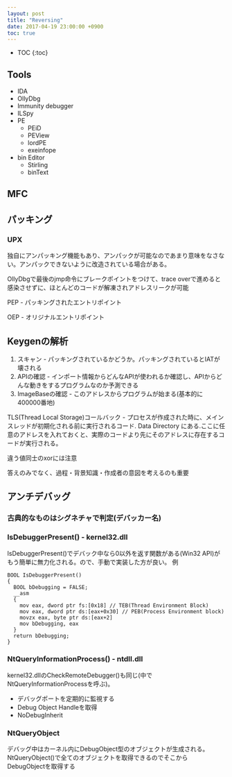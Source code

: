 ```yaml
---
layout: post
title: "Reversing"
date: 2017-04-19 23:00:00 +0900
toc: true
---
```


* TOC
{:toc}

## Tools

* IDA
* OllyDbg
* Immunity debugger
* ILSpy
* PE
  * PEiD
  * PEView
  * lordPE
  * exeinfope
* bin Editor
  * Stirling
  * binText

## MFC

## パッキング
### UPX
独自にアンパッキング機能もあり、アンパックが可能なのであまり意味をなさない。アンパックできないように改造されている場合がある。

OllyDbgで最後のjmp命令にブレークポイントをつけて、trace overで進めると感染させずに、ほとんどのコードが解凍されアドレスリークが可能

PEP - パッキングされたエントリポイント

OEP - オリジナルエントリポイント


## Keygenの解析
1. スキャン - パッキングされているかどうか。パッキングされているとIATが壊される
2. APIの確認 - インポート情報からどんなAPIが使われるか確認し、APIからどんな動きをするプログラムなのか予測できる
3. ImageBaseの確認 - このアドレスからプログラムが始まる(基本的に400000番地)


TLS(Thread Local Storage)コールバック - プロセスが作成された時に、メインスレッドが初期化される前に実行されるコード. Data Directory にある.ここに任意のアドレスを入れておくと、実際のコードより先にそのアドレスに存在するコードが実行される。

違う値同士のxorには注意

答えのみでなく、過程・背景知識・作成者の意図を考えるのも重要

## アンチデバッグ

### 古典的なものはシグネチャで判定(デバッカー名)
### IsDebuggerPresent() - kernel32.dll
IsDebuggerPresent()でデバック中なら0以外を返す関数がある(Win32 API)がもう簡単に無力化される。ので、手動で実装した方が良い。
例
```
BOOL IsDebuggerPresent()
{
  BOOL bDebugging = FALSE;
  __asm
  {
    mov eax, dword ptr fs:[0x18] // TEB(Thread Environment Block)
    mov eax, dword ptr ds:[eax+0x30] // PEB(Process Environment block)
    movzx eax, byte ptr ds:[eax+2]
    mov bDebugging, eax
  }
  return bDebugging;
}
```
### NtQueryInformationProcess() - ntdll.dll
kernel32.dllのCheckRemoteDebugger()も同じ(中でNtQueryInformationProcessを呼ぶ)。

* デバッグポートを定期的に監視する
* Debug Object Handleを取得
* NoDebugInherit

### NtQueryObject
デバッグ中はカーネル内にDebugObject型のオブジェクトが生成される。NtQueryObject()で全てのオブジェクトを取得できるのでそこからDebugObjectを取得する
